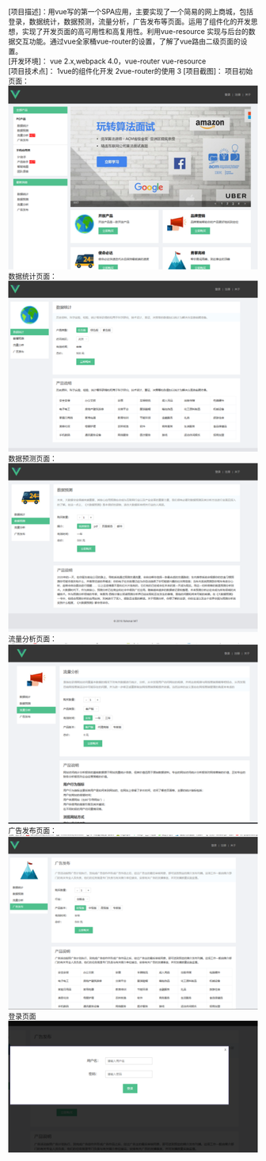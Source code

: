
[项目描述]：用vue写的第一个SPA应用，主要实现了一个简易的网上商城，包括登录，数据统计，数据预测，流量分析，广告发布等页面。运用了组件化的开发思想，实现了开发页面的高可用性和高复用性。利用vue-resource 实现与后台的数据交互功能。通过vue全家桶vue-router的设置，了解了vue路由二级页面的设置。  
[开发环境]：  vue  2.x,webpack 4.0，vue-router  vue-resource  
[项目技术点]：  1vue的组件化开发
              2vue-router的使用
              3
[项目截图]： 
项目初始页面：  
![image](https://github.com/IandfChen-23/vue-shopping/blob/master/image/1.png)   
数据统计页面：  
![image](https://github.com/IandfChen-23/vue-shopping/blob/master/image/2.png)
数据预测页面：  
![image](https://github.com/IandfChen-23/vue-shopping/blob/master/image/3.png)  
流量分析页面：
![image](https://github.com/IandfChen-23/vue-shopping/blob/master/image/4.png) 
广告发布页面：
![image](https://github.com/IandfChen-23/vue-shopping/blob/master/image/5.png) 
登录页面
![image](https://github.com/IandfChen-23/vue-shopping/blob/master/image/6.png) 


